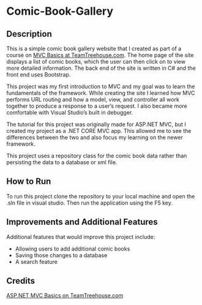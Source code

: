 # Comic-Book-Gallery
## Description
This is a simple comic book gallery website that I created as part of a course on [MVC Basics at TeamTreehouse.com](https://teamtreehouse.com/library/aspnet-mvc-basics). The home page of the site displays a list of comic books, which the user can then click on to view more detailed information. The back end of the site is written in C# and the front end uses Bootstrap.

This project was my first introduction to MVC and my goal was to learn the fundamentals of the framework. While creating the site I learned how MVC performs URL routing and how a model, view, and controller all work together to produce a response to a user’s request. I also became more comfortable with Visual Studio’s built in debugger.

The tutorial for this project was originally made for ASP.NET MVC, but I created my project as a .NET CORE MVC app. This allowed me to see the differences between the two and also focus my learning on the newer framework.

This project uses a repository class for the comic book data rather than persisting the data to a database or xml file.

## How to Run
To run this project clone the repository to your local machine and open the .sln file in visual studio. Then run the application using the F5 key.

## Improvements and Additional Features
Additional features that would improve this project include:
- Allowing users to add additional comic books
- Saving those changes to a database
- A search feature

## Credits
[ASP.NET MVC Basics on TeamTreehouse.com](https://teamtreehouse.com/library/aspnet-mvc-basics)
